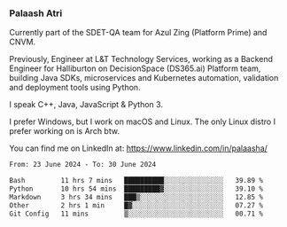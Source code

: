 ### Palaash Atri

Currently part of the SDET-QA team for Azul Zing (Platform Prime) and CNVM. 

Previously, Engineer at L&T Technology Services, working as a Backend Engineer for Halliburton on DecisionSpace (DS365.ai) Platform team, building Java SDKs, microservices and Kubernetes automation, validation and deployment tools using Python.

I speak C++, Java, JavaScript & Python 3.

I prefer Windows, but I work on macOS and Linux. The only Linux distro I prefer working on is Arch btw.

You can find me on LinkedIn at: https://www.linkedin.com/in/palaasha/

<!--START_SECTION:waka-->

```txt
From: 23 June 2024 - To: 30 June 2024

Bash         11 hrs 7 mins   ██████████░░░░░░░░░░░░░░░   39.89 %
Python       10 hrs 54 mins  █████████▓░░░░░░░░░░░░░░░   39.10 %
Markdown     3 hrs 34 mins   ███▒░░░░░░░░░░░░░░░░░░░░░   12.85 %
Other        2 hrs 1 min     █▓░░░░░░░░░░░░░░░░░░░░░░░   07.27 %
Git Config   11 mins         ▒░░░░░░░░░░░░░░░░░░░░░░░░   00.71 %
```

<!--END_SECTION:waka-->
